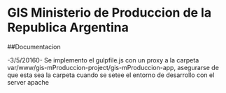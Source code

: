 # GIS Ministerio de Produccion de la Republica Argentina

##Documentacion 

-3/5/20160-
Se implemento el gulpfile.js con un proxy a la carpeta var/www/gis-mProduccion-project/gis-mProduccion-app, asegurarse de que esta sea la
carpeta cuando se setee el entorno de desarrollo con el server apache

